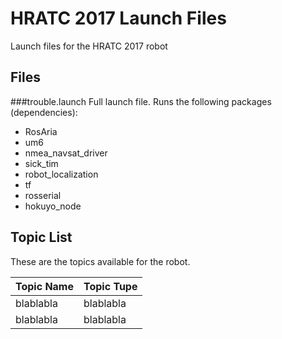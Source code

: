 # HRATC 2017 Launch Files

Launch files for the HRATC 2017 robot

## Files
###trouble.launch
Full launch file. Runs the following packages (dependencies):
* RosAria
* um6
* nmea_navsat_driver
* sick_tim
* robot_localization
* tf
* rosserial
* hokuyo_node


## Topic List

These are the topics available for the robot.

| Topic Name | Topic Tupe |
| --- | --- |
| blablabla | blablabla |
| blablabla | blablabla |


